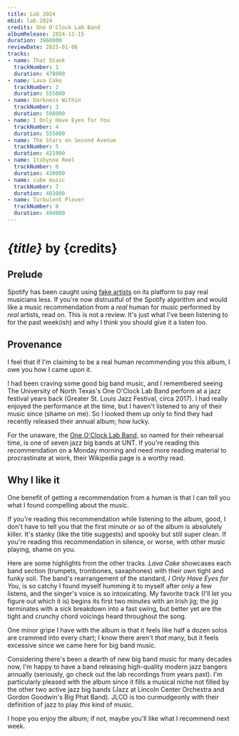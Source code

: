 ```yaml
---
title: Lab 2024
mbid: lab-2024
credits: One O'Clock Lab Band
albumRelease: 2024-11-15
duration: 3960000
reviewDate: 2025-01-06
tracks:
- name: That Stank
  trackNumber: 1
  duration: 478000
- name: Lava Cake
  trackNumber: 2
  duration: 555000
- name: Darkness Within
  trackNumber: 3
  duration: 598000
- name: I Only Have Eyes for You
  trackNumber: 4
  duration: 555000
- name: The Stars on Second Avenue
  trackNumber: 5
  duration: 421000
- name: Itsbynne Reel
  trackNumber: 6
  duration: 430000
- name: cube music
  trackNumber: 7
  duration: 483000
- name: Turbulent Plover
  trackNumber: 8
  duration: 494000
---
```


# *{title}* by {credits}

## Prelude

Spotify has been caught using [fake artists](https://www.honest-broker.com/p/the-ugly-truth-about-spotify-is-finally) on its platform to pay real musicians less.
If you're now distrustful of the Spotify algorithm and would like a music recommendation from a *real* human for music performed by *real* artists, read on.
This is not a review.
It's just what I've been listening to for the past week(ish) and why I think you should give it a listen too.

## Provenance

I feel that if I'm claiming to be a real human recommending you this album, I owe you how I came upon it.

I had been craving some good big band music, and I remembered seeing The University of North Texas's One O'Clock Lab Band perform at a jazz festival years back (Greater St. Louis Jazz Festival, circa 2017).
I had really enjoyed the performance at the time, but I haven't listened to any of their music since (shame on me).
So I looked them up only to find they had recently released their annual album; how lucky.

For the unaware, the [One O'Clock Lab Band](https://en.wikipedia.org/wiki/One_O%27Clock_Lab_Band), so named for their rehearsal time, is one of seven jazz big bands at UNT.
If you're reading this recommendation on a Monday morning and need more reading material to procrastinate at work, their Wikipedia page is a worthy read.

## Why I like it

One benefit of getting a recommendation from a human is that I can tell you what I found compelling about the music.

If you're reading this recommendation while listening to the album, good, I don't have to tell you that the first minute or so of the album is absolutely killer.
It's stanky (like the title suggests) and spooky but still super clean.
If you're reading this recommendation in silence, or worse, with other music playing, shame on you.

Here are some highlights from the other tracks.
*Lava Cake* showcases each band section (trumpets, trombones, saxaphones) with their own tight and funky soli.
The band's rearrangement of the standard, *I Only Have Eyes for You*, is so catchy I found myself humming it to myself after only a few listens, and the singer's voice is so intoxicating.
My favorite track (I'll let you figure out which it is) begins its first two minutes with an Irish jig; the jig terminates with a sick breakdown into a fast swing, but better yet are the tight and crunchy chord voicings heard throughout the song.

One minor gripe I have with the album is that it feels like half a dozen solos are crammed into every chart; I know there aren't *that* many, but it feels excessive since we came here for big band music.

Considering there's been a dearth of new big band music for many decades now, I'm happy to have a band releasing high-quality modern jazz bangers annually (seriously, go check out the lab recordings from years past).
I'm particularly pleased with the album since it fills a musical niche not filled by the other two active jazz big bands (Jazz at Lincoln Center Orchestra and Gordon Goodwin's Big Phat Band).
JLCO is too curmudgeonly with their definition of jazz to play *this* kind of music.

I hope you enjoy the album; if not, maybe you'll like what I recommend next week.
